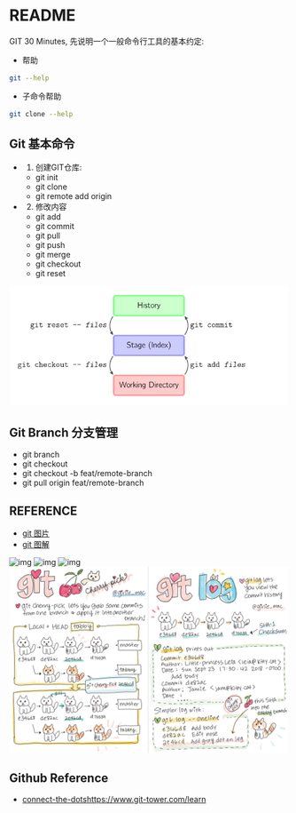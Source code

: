 # README

GIT 30 Minutes, 先说明一个一般命令行工具的基本约定:

- 帮助
```sh
git --help
```
- 子命令帮助

```sh
git clone --help
```

## Git 基本命令

* 1. 创建GIT仓库:
  - git init
  - git clone 
  - git remote add origin <remote-url>

* 2. 修改内容
  - git add 
  - git commit
  - git pull
  - git push
  - git merge
  - git checkout
  - git reset

![](git-modify.png)


## Git Branch 分支管理

- git branch 
- git checkout
- git checkout -b feat/remote-branch
- git pull origin feat/remote-branch

## REFERENCE

- [git 图片](https://github.com/girliemac/a-picture-is-worth-a-1000-words.git)
- [git 图解](https://marklodato.github.io/visual-git-guide/index-zh-cn.html)

![img](git-purr.jpg)
![img](./git-puss.jpg)
![img](./git-meowge.jpg)
![img](./git-cherry-pick.jpg)


## Github Reference

- [connect-the-dots](https://github.com/skills/connect-the-dots)https://www.git-tower.com/learn
